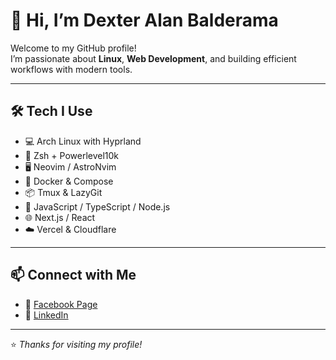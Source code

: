 # 👋 Hi, I’m Dexter Alan Balderama

Welcome to my GitHub profile!  
I’m passionate about **Linux**, **Web Development**, and building efficient workflows with modern tools.

---

## 🛠️ Tech I Use
- 💻 Arch Linux with Hyprland
- 🐚 Zsh + Powerlevel10k
- 🖥️ Neovim / AstroNvim
- 🐳 Docker & Compose
- 📦 Tmux & LazyGit
- 🚀 JavaScript / TypeScript / Node.js
- 🌐 Next.js / React
- ☁️ Vercel & Cloudflare

---

## 📫 Connect with Me
- 📘 [Facebook Page](https://www.facebook.com/profile.php?id=61579898794664)  
- 💼 [LinkedIn](https://www.linkedin.com/in/dexter-alan-balderama-904bb9310/)  

---

⭐️ _Thanks for visiting my profile!_
